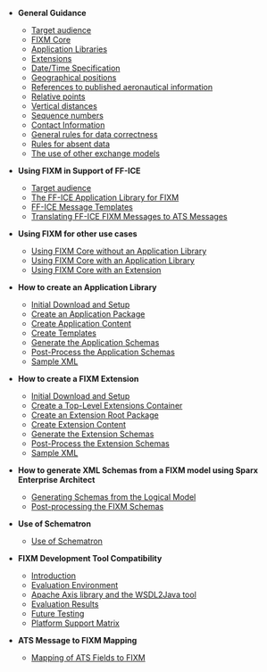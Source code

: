- **General Guidance**
  - [Target audience](general-guidance-target-audience.md)
  - [FIXM Core](general-guidance-fixm-core.md)
  - [Application Libraries](general-guidance-application-libraries.md)
  - [Extensions](general-guidance-extensions.md)
  - [Date/Time Specification](general-guidance-date-time-specification.md)
  - [Geographical positions](general-guidance-geographical-positions.md)
  - [References to published aeronautical information](general-guidance-references-to-published-aeronautical-information.md)
  - [Relative points](general-guidance-relative-points.md)
  - [Vertical distances](general-guidance-vertical-distances.md)
  - [Sequence numbers](general-guidance-sequence-numbers.md)
  - [Contact Information](general-guidance-contact-information.md)
  - [General rules for data correctness](general-guidance-general-rules-for-data-correctness.md)
  - [Rules for absent data](general-guidance-rules-for-absent-data.md)
  - [The use of other exchange models](general-guidance-the-use-of-other-exchange-models.md)


- **Using FIXM in Support of FF-ICE**
  - [Target audience](ffice-target-audience.md)
  - [The FF-ICE Application Library for FIXM](ffice-application-library-for-fixm.md)
  - [FF-ICE Message Templates](ffice-message-templates.md)
  - [Translating FF-ICE FIXM Messages to ATS Messages](ffice-translating-ffice-fixm-messages-to-ats-messages.md)


- **Using FIXM for other use cases**
  - [Using FIXM Core without an Application Library](other-using-fixm-fixm-core-without-an-application-library.md)
  - [Using FIXM Core with an Application Library](other-using-fixm-core-with-an-application-library.md)
  - [Using FIXM Core with an Extension](other-using-fixm-core-with-an-extension.md)


- **How to create an Application Library**
  - [Initial Download and Setup](how-to-create-application-library/initial-download-and-setup.md)
  - [Create an Application Package](how-to-create-application-library/create-an-application-package.md)
  - [Create Application Content](how-to-create-application-library/create-application-content.md)
  - [Create Templates](how-to-create-application-library/create-templates.md)
  - [Generate the Application Schemas](how-to-create-application-library/generate-the-application-schemas.md)
  - [Post-Process the Application Schemas](how-to-create-application-library/post-process-the-application-schemas.md)
  - [Sample XML](how-to-create-application-library/sample-xml.md)


- **How to create a FIXM Extension**
  - [Initial Download and Setup](how-to-create-fixm-extension/initial-download-and-setup.md)
  - [Create a Top-Level Extensions Container](how-to-create-fixm-extension/create-top-level-extensions-container.md)
  - [Create an Extension Root Package](how-to-create-fixm-extension/create-an-extension-root-package.md)
  - [Create Extension Content](how-to-create-fixm-extension/create-extension-content.md)
  - [Generate the Extension Schemas](how-to-create-fixm-extension/generate-extension-schemas.md)
  - [Post-Process the Extension Schemas](how-to-create-fixm-extension/post-process-extension-schemas.md)
  - [Sample XML](how-to-create-fixm-extension/sample-xml.md)


- **How to generate XML Schemas from a FIXM model using Sparx Enterprise Architect**
  - [Generating Schemas from the Logical Model](how-to-generate-xml-schemas/generating-schemas-from-the-logical-model.md)
  - [Post-processing the FIXM Schemas](how-to-generate-xml-schemas/post-processing-the-fixm-schemas.md)


- **Use of Schematron**
  - [Use of Schematron](use-of-schematron/use-of-schematron.md)


- **FIXM Development Tool Compatibility**
  - [Introduction](fixm-development-tool-compatibility/introduction.md)
  - [Evaluation Environment](fixm-development-tool-compatibility/evaluation-environment.md)
  - [Apache Axis library and the WSDL2Java tool](fixm-development-tool-compatibility/apache-axis-library-and-the-wsdl2java-tool.md)
  - [Evaluation Results](fixm-development-tool-compatibility/evaluation-results.md)
  - [Future Testing](fixm-development-tool-compatibility/future-testing.md)
  - [Platform Support Matrix](fixm-development-tool-compatibility/platform-support-matrix.md)


- **ATS Message to FIXM Mapping**
  - [Mapping of ATS Fields to FIXM](ats-message-to-fixm-mapping/mapping-of-ats-fields-to-fixm.md)
